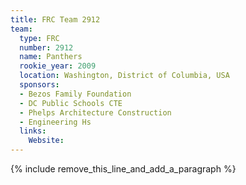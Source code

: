 ```yaml
---
title: FRC Team 2912
team:
  type: FRC
  number: 2912
  name: Panthers
  rookie_year: 2009
  location: Washington, District of Columbia, USA
  sponsors:
  - Bezos Family Foundation
  - DC Public Schools CTE
  - Phelps Architecture Construction
  - Engineering Hs
  links:
    Website:
---
```


{% include remove_this_line_and_add_a_paragraph %}